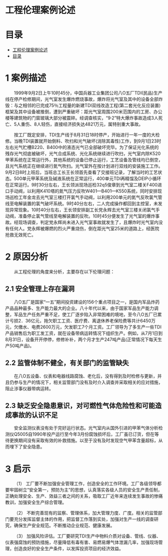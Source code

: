 # 工程伦理案例论述


# 目录

<!-- @import "[TOC]" {cmd="toc" depthFrom=1 depthTo=6 orderedList=false} -->

<!-- code_chunk_output -->

- [工程伦理案例论述](#工程伦理案例论述)
- [目录](#目录)

<!-- /code_chunk_output -->


# 1  案例描述

&emsp;&emsp;1999年9月2日上午10时45分，中国兵器工业集团公司八O五厂TDI(民品)生产线在停产检修期间，光气室发生爆炸燃烧事故，爆炸将光气室及其中的设备全部炸毁：与之相邻的已完成75％工程量的新建TDI双线改造工程(第二套光化反应装置)框架及其中设备被推倒，遭到严重破坏：距光气室周围200米范围内的工房、办公楼等建筑物的门窗玻璃大部分被震碎。经调查核实，“9·2”特大爆炸事故造成3人死亡、5人重伤、8人轻伤，直接经济损失达4821万元，属特别重大事故。

&emsp;&emsp;按工厂既定安排，TDI生产线于8月31日18时停产，开始进行一年一度的大检修。当晚TDI装置就开始倒料、吹扫和光气破坏(消除其毒性)工作，到9月1日23时左右光气贮槽B220、B400中的液态光气已全部破坏完毕。为了保证光化系统的残存光气彻底被破坏，光气合成系统、光化系统继续进行吹扫，光气室内除K520甲苯系统在正常运行外，其他系统的设备已停止运行，工艺设备及管线均已倒空，且光气系统正在继续进行氮气吹扫。光气室外在按计划进行双线的安装施工工作。9月2日8时上班后，当班总工长王长领首先查看了交接班记录，了解当时的工艺状态。500单元甲苯系统及碱液系统在正常运行，400单元TDI再精馏及DEIP小循环在正常运行。9时30分左右，王长领派现场巡检32q5俊章到光气室二楼关F400进口手动阀，以利用K410塔的氮气压力反吹W401—B401—K550系统，同时安排现场巡检工年金龙去光气室三楼打开氯气手动阀，以利用200单元的氮气反吹氯气管线至电解装置的氯气破坏系统。9时40分左右，二人完成操作都回到主控室，未发现异常现象。10时40分左右，王长领安排副工长党永辉去光气室三楼关闭氯气手动阀，准备停止氯气管线至电解装置的反吹。10时45分便发生了光气室的爆炸事故。经现场调查，判定党永辉尚未进入光气室事故就发生了，且爆炸时光气室内没有任何人。党永辉被爆燃的烈火严重烧伤，倒在距光气室25米的道路上，经医院抢救无效死亡。

# 2  原因分析

&emsp;&emsp;从工程伦理的角度来分析，主要存在以下伦理问题：

## 2.1 安全管理上存在漏洞

&emsp;&emsp;八O五厂是国家“一五”期间投资建设的156个重点项目之一，是国内军品炸药产品品种最多、生产能力最大的企业。八十年代以来，由于国家军品生产能力调整，军品生产任务严重不足，使工厂逐步陷入非常困难的境地，至今八O五厂已累计亏损2．36亿元，拖欠职工工资、医疗费、离退休养老保险费等共计6450万元，欠缴水、电费2600万元，欠发职工7个月工资。工厂领导为了多生产一些TDI产品销售后为职工发工资，就在设备带病运转情况下组织生产。例如，从7月1日到8月31日，设备开开停停，修修补补，两个月才生产247吨产品(正常情况下每天生产50吨产品)。

## 2.2 监管体制不健全，有关部门的监管缺失

&emsp;&emsp;在八O五设备、仪表和电器线路腐蚀、老化后，没有得到及时检修与更新，并且仍参与生产的情况下，相关监管部门没有及时介入调查并采取相关的应对措施，阻止涉事仪器带病运转。

## 2.3 缺乏安全隐患意识，对可燃性气体危险性和可能造成事故的认识不足

&emsp;&emsp;安全监测仪表没有处于完好运行状态。光气室内从国外引进的甲苯气体分析检测仪Q5005自1990年投产运行至今年3月份腐蚀损坏后，工厂虽已订货，但在等待更换期间没有采取有效的补救措施。以至于没有及时发现空气甲苯含量超标，从而埋下了安全隐患。

# 3  启示

&emsp;&emsp;（1） 工厂要不断加强安全管理工作，创造安全的工作环境。工厂各级领导都要牢固树立“安全第一，预防为主”的思想，认真落实各级人员的安全生产责任制，正确处理安全、生产、效益三者之间的关系，吸取工厂近年来连续发生事故的惨痛教训，加强安全生产综合管理。

&emsp;&emsp;（2） 不断完善现有的监察、管理体系，加大管理力度、广度。相关的监管部门要充分发挥监督主体的作用，把监督工作落到实处，加强对生产一线的调查研究，确保生产安全规范。不断推动企业规范、健康发展。

&emsp;&emsp;（3） 加强风险评估。工厂要研究TDI生产中物料介质对设备、管线、仪器、仪表强腐蚀的预防措施，尽量降低有毒有害、易燃易爆气体泄漏几率，加强现场管理，创造良好的安全生产条件，以发挥投资项目的经济效益。